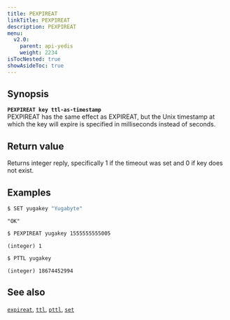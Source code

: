 ```yaml
---
title: PEXPIREAT
linkTitle: PEXPIREAT
description: PEXPIREAT
menu:
  v2.0:
    parent: api-yedis
    weight: 2234
isTocNested: true
showAsideToc: true
---
```


## Synopsis

<b>`PEXPIREAT key ttl-as-timestamp`</b><br>
PEXPIREAT has the same effect as EXPIREAT, but the Unix timestamp at which the key will expire is specified in milliseconds instead of seconds.

## Return value

Returns integer reply, specifically 1 if the timeout was set and 0 if key does not exist.

## Examples

```sh
$ SET yugakey "Yugabyte"
```

```
"OK"
```

```sh
$ PEXPIREAT yugakey 1555555555005
```

```
(integer) 1
```

```sh
$ PTTL yugakey
```

```
(integer) 18674452994
```

## See also

[`expireat`](../expireat/), [`ttl`](../ttl/), [`pttl`](../pttl/), [`set`](../set/) 
